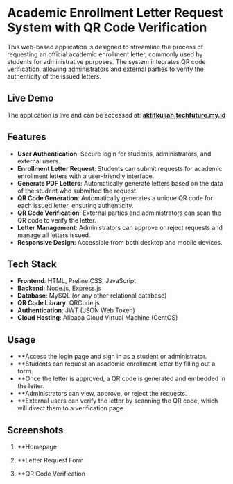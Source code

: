 # Academic Enrollment Letter Request System with QR Code Verification

This web-based application is designed to streamline the process of requesting an official academic enrollment letter, commonly used by students for administrative purposes. The system integrates QR code verification, allowing administrators and external parties to verify the authenticity of the issued letters.

## Live Demo

The application is live and can be accessed at:
**[aktifkuliah.techfuture.my.id](https://aktifkuliah.techfuture.my.id/)**

## Features

- **User Authentication**: Secure login for students, administrators, and external users.
- **Enrollment Letter Request**: Students can submit requests for academic enrollment letters with a user-friendly interface.
- **Generate PDF Letters**: Automatically generate letters based on the data of the student who submitted the request.
- **QR Code Generation**: Automatically generates a unique QR code for each issued letter, ensuring authenticity.
- **QR Code Verification**: External parties and administrators can scan the QR code to verify the letter.
- **Letter Management**: Administrators can approve or reject requests and manage all letters issued.
- **Responsive Design**: Accessible from both desktop and mobile devices.

## Tech Stack

- **Frontend**: HTML, Preline CSS, JavaScript
- **Backend**: Node.js, Express.js
- **Database**: MySQL (or any other relational database)
- **QR Code Library**: QRCode.js
- **Authentication**: JWT (JSON Web Token)
- **Cloud Hosting**: Alibaba Cloud Virtual Machine (CentOS)


## Usage

- **Access the login page and sign in as a student or administrator.
- **Students can request an academic enrollment letter by filling out a form.
- **Once the letter is approved, a QR code is generated and embedded in the letter.
- **Administrators can view, approve, or reject the requests.
- **External users can verify the letter by scanning the QR code, which will direct them to a verification page.

## Screenshots
1. **Homepage

2. **Letter Request Form

3. **QR Code Verification

